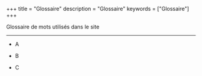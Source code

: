 +++
title = "Glossaire"
description = "Glossaire"
keywords = ["Glossaire"]
+++


Glossaire de mots utilis&eacute;s dans le site

---

* A

* B

* C